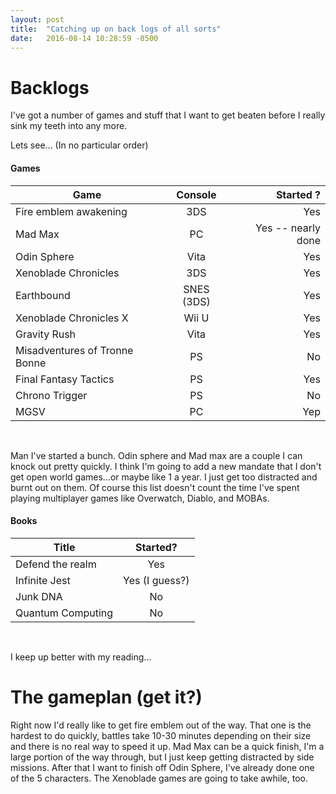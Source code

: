 ```yaml
---
layout: post
title:  "Catching up on back logs of all sorts"
date:   2016-08-14 10:28:59 -0500
---
```

# Backlogs 

I've got a number of games and stuff that I want to get beaten before I really sink my teeth into any more.

Lets see... (In no particular order)

#### Games 


| Game | Console | Started ?|
| ---  | :---:   | ----:     |
| Fire emblem awakening | 3DS | Yes |
| Mad Max |PC | Yes -- nearly done|
| Odin Sphere | Vita | Yes |
| Xenoblade Chronicles | 3DS | Yes|
| Earthbound | SNES (3DS) | Yes|
| Xenoblade Chronicles  X | Wii U| Yes|
| Gravity Rush | Vita | Yes|
| Misadventures of Tronne Bonne| PS | No|
| Final Fantasy Tactics | PS | Yes|
| Chrono Trigger | PS| No |
| MGSV | PC |Yep|

&nbsp;

Man I've started a bunch.  Odin sphere and Mad max are a couple I can knock out pretty quickly.  I think I'm going to add a new mandate that I don't get open world games...or maybe like 1 a year.  I just get too distracted and burnt out on them.  Of course this list doesn't count the time I've spent playing multiplayer games like Overwatch, Diablo, and MOBAs.  


#### Books

|Title| Started?|
|---|:---:|
|Defend the realm| Yes |
|Infinite Jest| Yes (I guess?)|
|Junk DNA| No|
|Quantum Computing | No|

&nbsp;

I keep up better with my reading...

# The gameplan (get it?)

Right now I'd really like to get fire emblem out of the way.  That one is the hardest to do quickly, battles take 10-30 minutes depending on their size and there is no real way to speed it up.  Mad Max can be a quick finish, I'm a large portion of the way through, but I just keep getting distracted by side missions. After that I want to finish off Odin Sphere, I've already done one of the 5 characters.  The Xenoblade games are going to take awhile, too.
